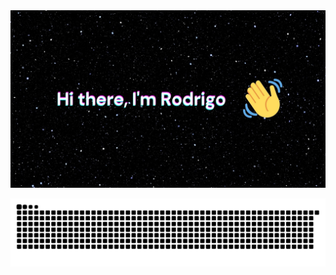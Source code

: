 <img src="https://github.com/rodrigomsrocha/rodrigomsrocha/blob/master/banner.jpg">

<!--
**rodrigomsrocha/rodrigomsrocha** is a ✨ _special_ ✨ repository because its `README.md` (this file) appears on your GitHub profile.

Here are some ideas to get you started:

- 🔭 I’m currently working on ...
- 🌱 I’m currently learning ...
- 👯 I’m looking to collaborate on ...
- 🤔 I’m looking for help with ...
- 💬 Ask me about ...
- 📫 How to reach me: ...
- 😄 Pronouns: ...
- ⚡ Fun fact: ...
-->

![Snake animation](https://github.com/rodrigomsrocha/rodrigomsrocha/blob/output/github-contribution-grid-snake.svg)
